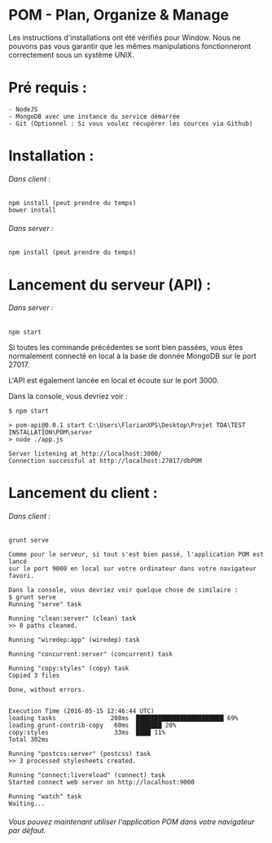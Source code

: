 # POM - Plan, Organize & Manage

Les instructions d'installations ont été vérifiés pour Window.
Nous ne pouvons pas vous garantir que les mêmes manipulations fonctionneront correctement
sous un système UNIX.
 
# Pré requis :
	- NodeJS
	- MongoDB avec une instance du service démarrée
	- Git (Optionnel : Si vous voulez récupérer les sources via Github)

# Installation :
###### Dans client :
	npm install (peut prendre du temps)
	bower install

###### Dans server :
	npm install (peut prendre du temps)
		
# Lancement du serveur (API) :
###### Dans server :
	npm start
		
Si toutes les commande précédentes se sont bien passées, vous êtes normalement connecté en local à la base de donnée MongoDB sur le port 27017.

L'API est également lancée en local et écoute sur le port 3000.
	
Dans la console, vous devriez voir :
```
$ npm start

> pom-api@0.0.1 start C:\Users\FlorianXPS\Desktop\Projet TDA\TEST INSTALLATION\POM\server
> node ./app.js

Server listening at http://localhost:3000/
Connection successful at http://localhost:27017/dbPOM
```
	
# Lancement du client :
###### Dans client :
	grunt serve
		
	Comme pour le serveur, si tout s'est bien passé, l'application POM est lancé 
	sur le port 9000 en local sur votre ordinateur dans votre navigateur favori.
	
	Dans la console, vous devriez voir quelque chose de similaire : 
	$ grunt serve
	Running "serve" task

	Running "clean:server" (clean) task
	>> 0 paths cleaned.

	Running "wiredep:app" (wiredep) task

	Running "concurrent:server" (concurrent) task

	Running "copy:styles" (copy) task
	Copied 3 files

	Done, without errors.


	Execution Time (2016-05-15 12:46:44 UTC)
	loading tasks               208ms  ████████████████████████ 69%
	loading grunt-contrib-copy   60ms  ███████ 20%
	copy:styles                  33ms  ████ 11%
	Total 302ms

	Running "postcss:server" (postcss) task
	>> 3 processed stylesheets created.

	Running "connect:livereload" (connect) task
	Started connect web server on http://localhost:9000

	Running "watch" task
	Waiting...
		
###### Vous pouvez maintenant utiliser l'application POM dans votre navigateur par défaut.